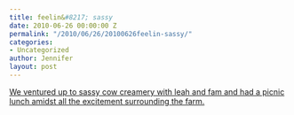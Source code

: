 ```yaml
---
title: feelin&#8217; sassy
date: 2010-06-26 00:00:00 Z
permalink: "/2010/06/26/20100626feelin-sassy/"
categories:
- Uncategorized
author: Jennifer
layout: post
---
```


<a rel="attachment wp-att-728" href="/teamelam/assets/images/feelinand-8217-sassy/1277731781000-missing.jpg" /></a>[We ventured up to sassy cow creamery with leah and fam and had a picnic lunch amidst all the excitement surrounding the farm.](http://www.flickr.com/photos/jenniferandJennifers_photos/sets/72157624327041652/)
